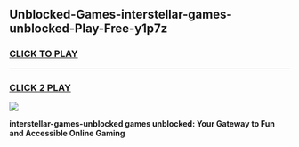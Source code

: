 
## Unblocked-Games-interstellar-games-unblocked-Play-Free-y1p7z
<h3>
<a href="https://premium76.site?title=interstellar-games-unblocked&ref=17A">CLICK TO PLAY</a></h3>
<hr>

<h3>
<a href="https://premium76.site?title=interstellar-games-unblocked&ref=17A">CLICK 2 PLAY</a>
  
</h3>

<a href="https://premium76.site?title=interstellar-games-unblocked&ref=17A"><img src="https://clearcache.store/games.png"></a>


**interstellar-games-unblocked games unblocked: Your Gateway to Fun and Accessible Online Gaming**
